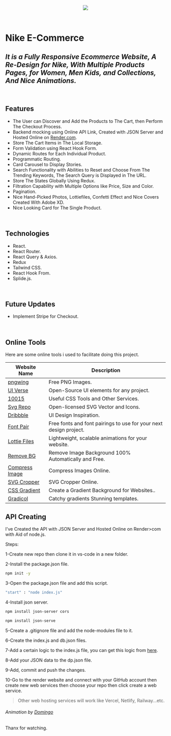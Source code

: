 <p align="center">
    <img   src="https://firebasestorage.googleapis.com/v0/b/dtd-blog-8bed5.appspot.com/o/ezgif.com-optimize%20(1).gif?alt=media&token=21ab005c-5adb-45df-940c-db2bcf5837b0"   />
</p>

<br />

# Nike E-Commerce 

## _It is a Fully Responsive Ecommerce Website, A Re-Design for Nike, With Multiple Products Pages, for Women, Men Kids, and Collections, And Nice Animations._
<br />

## Features

- The User can Discover and Add the Products to The Cart, then Perform The Checkout Process.
- Backend mocking using Online API Link, Created with JSON Server and Hosted Online on [Render.com]( https://render.com/).
- Store The Cart Items in The Local Storage.
- Form Validation using React Hook Form.
- Dynamic Routes for Each Individual Product.
- Programmatic Routing.
- Card Carousel to Display Stories.
- Search Functionality with Abilities to Reset and Choose From The Trending Keywords, The Search Query is Displayed in The URL.
- Store The States Globally Using Redux.
- Filtration Capability with Multiple Options like Price, Size and Color.
- Pagination.
- Nice Hand-Picked Photos, Lottiefiles, Confetti Effect and Nice Covers Created With Adobe XD.
- Nice Looking Card for The Single Product.


<br />

## Technologies

- React.
- React Router.
- React Query & Axios.
- Redux
- Tailwind CSS.
- React Hook From.
- Splide.js.


<br />

## Future Updates

- Implement Stripe for Checkout.

<br />

## Online Tools

Here are some online tools i used to facilitate doing this project.

| Website Name | Description |
| ------ | ------ |
| [pngwing]( https://www.pngwing.com/) | Free PNG Images. |
| [ UI Verse]( https://uiverse.io/) | Open-Source UI elements for any project. |
| [ 10015 ]( https://10015.io/ ) | Useful CSS Tools and Other Services. |
| [ Svg Repo ]( https://www.svgrepo.com/) | Open-licensed SVG Vector and Icons. |
| [ Dribbble]( https://dribbble.com/) | UI Design Inspiration. |
| [ Font Pair]( https://www.fontpair.co/) | Free fonts and font pairings to use for your next design project. |
| [ Lottie Files]( https://lottiefiles.com/) |Lightweight, scalable animations for your website. |
| [Remove BG ]( https://www.remove.bg/) | Remove Image Background 100% Automatically and Free.|
| [ Compress Image]( https://compressimage.io/) | Compress Images Online. |
| [ SVG Cropper]( https://compressjpeg.online/crop-svg) | SVG Cropper Online. |
| [ CSS Gradient]( https://cssgradient.io/) | Create a Gradient Background for Websites.. |
| [ Gradicol]( https://gradicol.vercel.app/) | Catchy gradients Stunning templates. |



## API Creating

I've Created the API with JSON Server and Hosted Online on Render>com with Aid of node.js.

Steps:

1-Create new repo then clone it in vs-code in a new folder.

2-Install the package.json file.

```sh
npm init -y
```
3-Open the package.json file and add this script.

```sh
"start" : "node index.js"
```
4-Install json server.

```sh
npm install json-server cors
```

```sh
npm install json-serve
```

5-Create a .gitignore file and add the node-modules file to it.

6-Create the index.js and db.json files.

7-Add a certain logic to the index.js file, you can get this logic from  [here](https://github.com/Ahmedelwaafy/Nike-API).

8-Add your JSON data to the dp.json file.

9-Add, commit and push the changes.

10-Go to the render website and connect with your GitHub account then create new web services then choose your repo then click create a web service.

> Other web hosting services will work like Vercel, Netlify, Railway...etc.

###### Animation by [Domingo]( https://dribbble.com/shots/18555670-Here-is-my-ID-sir)

Thanx for watching.
